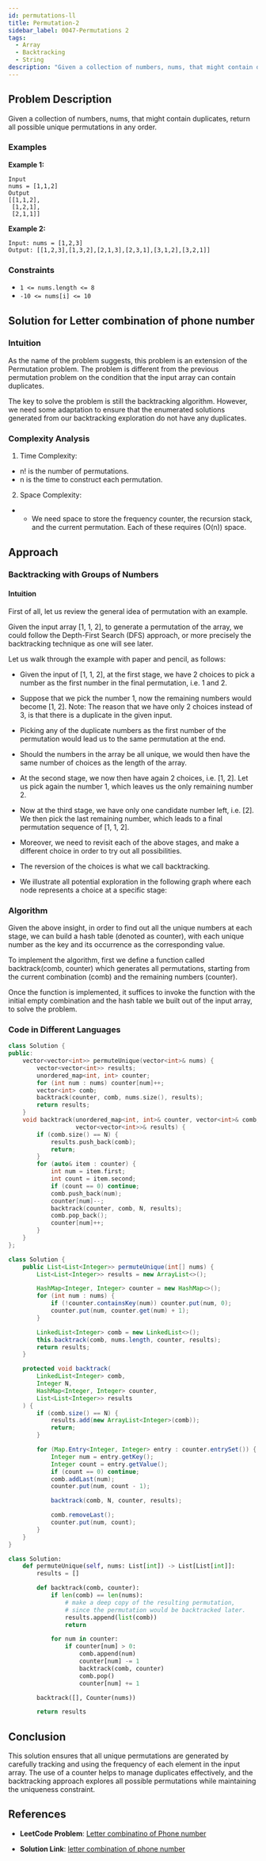 ```yaml
---
id: permutations-ll
title: Permutation-2
sidebar_label: 0047-Permutations 2
tags:
  - Array
  - Backtracking
  - String
description: "Given a collection of numbers, nums, that might contain duplicates, return all possible unique permutations in any order."
---
```


## Problem Description

Given a collection of numbers, nums, that might contain duplicates, return all possible unique permutations in any order.


### Examples

**Example 1:**

```
Input
nums = [1,1,2]
Output
[[1,1,2],
 [1,2,1],
 [2,1,1]]
```
**Example 2:**

```
Input: nums = [1,2,3]
Output: [[1,2,3],[1,3,2],[2,1,3],[2,3,1],[3,1,2],[3,2,1]]
```

### Constraints

- `1 <= nums.length <= 8`
- `-10 <= nums[i] <= 10`


## Solution for Letter combination of phone number

### Intuition
As the name of the problem suggests, this problem is an extension of the Permutation problem.
The problem is different from the previous permutation problem on the condition that the input array can contain duplicates.

The key to solve the problem is still the backtracking algorithm.
However, we need some adaptation to ensure that the enumerated solutions generated from our backtracking exploration do not have any duplicates.




### Complexity Analysis

1. Time Complexity: 
- n! is the number of permutations.
- n is the time to construct each permutation.

2. Space Complexity:
-    - We need space to store the frequency counter, the recursion stack, and the current permutation. Each of these requires \(O(n)\) space.


 


## Approach

###  Backtracking with Groups of Numbers

#### Intuition

First of all, let us review the general idea of permutation with an example.

Given the input array [1, 1, 2], to generate a permutation of the array, we could follow the Depth-First Search (DFS) approach, or more precisely the backtracking technique as one will see later.

Let us walk through the example with paper and pencil, as follows:

- Given the input of [1, 1, 2], at the first stage, we have 2 choices to pick a number as the first number in the final permutation, i.e. 1 and 2.
- Suppose that we pick the number 1, now the remaining numbers would become [1, 2].
Note: The reason that we have only 2 choices instead of 3, is that there is a duplicate in the given input.
- Picking any of the duplicate numbers as the first number of the permutation would lead us to the same permutation at the end.
- Should the numbers in the array be all unique, we would then have the same number of choices as the length of the array.

- At the second stage, we now then have again 2 choices, i.e. [1, 2].
Let us pick again the number 1, which leaves us the only remaining number 2.

- Now at the third stage, we have only one candidate number left, i.e. [2]. We then pick the last remaining number, which leads to a final permutation sequence of [1, 1, 2].

- Moreover, we need to revisit each of the above stages, and make a different choice in order to try out all possibilities.
- The reversion of the choices is what we call backtracking.

- We illustrate all potential exploration in the following graph where each node represents a choice at a specific stage:


### Algorithm

Given the above insight, in order to find out all the unique numbers at each stage, we can build a hash table (denoted as counter), with each unique number as the key and its occurrence as the corresponding value.

To implement the algorithm, first we define a function called backtrack(comb, counter) which generates all permutations, starting from the current combination (comb) and the remaining numbers (counter).

Once the function is implemented, it suffices to invoke the function with the initial empty combination and the hash table we built out of the input array, to solve the problem.

### Code in Different Languages

<Tabs>
<TabItem value="cpp" label="C++">
  <SolutionAuthor name=""/>

```cpp
class Solution {
public:
    vector<vector<int>> permuteUnique(vector<int>& nums) {
        vector<vector<int>> results;
        unordered_map<int, int> counter;
        for (int num : nums) counter[num]++;
        vector<int> comb;
        backtrack(counter, comb, nums.size(), results);
        return results;
    }
    void backtrack(unordered_map<int, int>& counter, vector<int>& comb, int N,
                   vector<vector<int>>& results) {
        if (comb.size() == N) {
            results.push_back(comb);
            return;
        }
        for (auto& item : counter) {
            int num = item.first;
            int count = item.second;
            if (count == 0) continue;
            comb.push_back(num);
            counter[num]--;
            backtrack(counter, comb, N, results);
            comb.pop_back();
            counter[num]++;
        }
    }
};


```
</TabItem>
<TabItem value="java" label="Java">
  <SolutionAuthor name=""/>

```java
class Solution {
    public List<List<Integer>> permuteUnique(int[] nums) {
        List<List<Integer>> results = new ArrayList<>();

        HashMap<Integer, Integer> counter = new HashMap<>();
        for (int num : nums) {
            if (!counter.containsKey(num)) counter.put(num, 0);
            counter.put(num, counter.get(num) + 1);
        }

        LinkedList<Integer> comb = new LinkedList<>();
        this.backtrack(comb, nums.length, counter, results);
        return results;
    }

    protected void backtrack(
        LinkedList<Integer> comb,
        Integer N,
        HashMap<Integer, Integer> counter,
        List<List<Integer>> results
    ) {
        if (comb.size() == N) {
            results.add(new ArrayList<Integer>(comb));
            return;
        }

        for (Map.Entry<Integer, Integer> entry : counter.entrySet()) {
            Integer num = entry.getKey();
            Integer count = entry.getValue();
            if (count == 0) continue;
            comb.addLast(num);
            counter.put(num, count - 1);

            backtrack(comb, N, counter, results);

            comb.removeLast();
            counter.put(num, count);
        }
    }
}
```

</TabItem>
<TabItem value="python3" label="Python3">
  <SolutionAuthor name="@Shreyash3087"/>

```python
class Solution:
    def permuteUnique(self, nums: List[int]) -> List[List[int]]:
        results = []

        def backtrack(comb, counter):
            if len(comb) == len(nums):
                # make a deep copy of the resulting permutation,
                # since the permutation would be backtracked later.
                results.append(list(comb))
                return

            for num in counter:
                if counter[num] > 0:
                    comb.append(num)
                    counter[num] -= 1
                    backtrack(comb, counter)
                    comb.pop()
                    counter[num] += 1

        backtrack([], Counter(nums))

        return results
```
</TabItem>
</Tabs>



## Conclusion
This solution ensures that all unique permutations are generated by carefully tracking and using the frequency of each element in the input array. The use of a counter helps to manage duplicates effectively, and the backtracking approach explores all possible permutations while maintaining the uniqueness constraint.


## References

- **LeetCode Problem**: [Letter combinatino of Phone number](https://leetcode.com/problems/permutations-ii/description/)

- **Solution Link**: [letter combination of phone number](https://leetcode.com/problems/permutations-ii/editorial/)